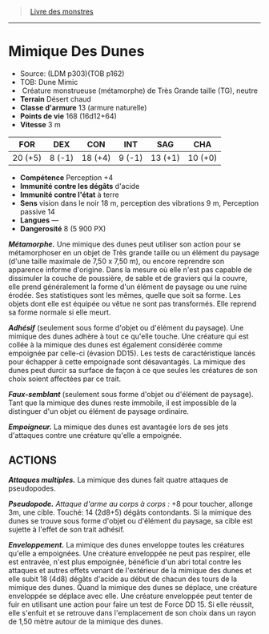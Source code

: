 ﻿> [Livre des monstres](tome_of_beasts.md)

---

# Mimique Des Dunes

- Source: (LDM p303)(TOB p162)
- TOB: Dune Mimic
-  Créature monstrueuse (métamorphe) de Très Grande taille (TG), neutre
- **Terrain** Désert chaud
- **Classe d'armure** 13 (armure naturelle)
- **Points de vie** 168 (16d12+64)
- **Vitesse** 3 m

|FOR|DEX|CON|INT|SAG|CHA|
|---|---|---|---|---|---|
|20 (+5)|8 (-1)|18 (+4)|9 (-1)|13 (+1)|10 (+0)|

- **Compétence** Perception +4
- **Immunité contre les dégâts** d'acide
- **Immunité contre l'état** à terre
- **Sens** vision dans le noir 18 m, perception des vibrations 9 m, Perception passive 14
- **Langues** —
- **Dangerosité** 8 (5 900 PX)

**_Métamorphe._** Une mimique des dunes peut utiliser son action pour se métamorphoser en un objet de Très grande taille ou un élément du paysage (d'une taille maximale de 7,50 x 7,50 m), ou encore reprendre son apparence informe d'origine. Dans la mesure où elle n'est pas capable de dissimuler la couche de poussière, de sable et de graviers qui la couvre, elle prend généralement la forme d'un élément de paysage ou une ruine érodée. Ses statistiques sont les mêmes, quelle que soit sa forme. Les objets dont elle est équipée ou vêtue ne sont pas transformés. Elle reprend sa forme normale si elle meurt.

**_Adhésif_** (seulement sous forme d'objet ou d'élément du paysage). Une mimique des dunes adhère à tout ce qu'elle touche. Une créature qui est collée à la mimique des dunes est également considérée comme empoignée par celle-ci (évasion DD15). Les tests de caractéristique lancés pour échapper à cette empoignade sont désavantagés. La mimique des dunes peut durcir sa surface de façon à ce que seules les créatures de son choix soient affectées par ce trait.

**_Faux-semblant_** (seulement sous forme d'objet ou d'élément de paysage). Tant que la mimique des dunes reste immobile, il est impossible de la distinguer d'un objet ou élément de paysage ordinaire.

**_Empoigneur._** La mimique des dunes est avantagée lors de ses jets d'attaques contre une créature qu'elle a empoignée.

## ACTIONS

**_Attaques multiples._** La mimique des dunes fait quatre attaques de pseudopodes.

**_Pseudopode._** _Attaque d'arme au corps à corps :_ +8 pour toucher, allonge 3m, une cible. Touché: 14 (2d8+5) dégâts contondants. Si la mimique des dunes se trouve sous forme d'objet ou d'élément du paysage, sa cible est sujette à l'effet de son trait adhésif.

**_Enveloppement._** La mimique des dunes enveloppe toutes les créatures qu'elle a empoignées. Une créature enveloppée ne peut pas respirer, elle est entravée, n'est plus empoignée, bénéficie d'un abri total contre les attaques et autres effets venant de l'extérieur de la mimique des dunes et elle subit 18 (4d8) dégâts d'acide au début de chacun des tours de la mimique des dunes. Quand la mimique des dunes se déplace, une créature enveloppée se déplace avec elle. Une créature enveloppée peut tenter de fuir en utilisant une action pour faire un test de Force DD 15. Si elle réussit, elle s'enfuit et se retrouve dans l'emplacement de son choix dans un rayon de 1,50 mètre autour de la mimique des dunes.

